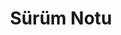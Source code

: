 ﻿---
title: Sürüm Notu
second_title: Aspose.Cells Cloud Documen
type: docs
url: /tr/release-notes/
description: Aspose.Cells Bulut, Excel'in oluşturma, dönüştürme, birleştirme, bölme, korumalı, iç nesne işlemleri vb. işlemlerini destekler
weight: 40
kwords: Excel, Office Bulut, REST API, Elektronik Tablo, PDF, CSV, Json, Markdown, Sürüm Notları
---
